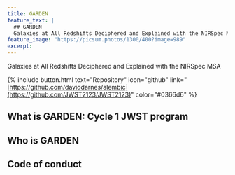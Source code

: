```yaml
---
title: GARDEN
feature_text: |
  ## GARDEN
  Galaxies at All Redshifts Deciphered and Explained with the NIRSpec MSA
feature_image: "https://picsum.photos/1300/400?image=989"
excerpt: 
---
```


Galaxies at All Redshifts Deciphered and Explained with the NIRSpec MSA

{% include button.html text="Repository" icon="github" link="[https://github.com/daviddarnes/alembic](https://github.com/JWST2123/JWST2123)" color="#0366d6" %}

## What is GARDEN: Cycle 1 JWST program



## Who is GARDEN


## Code of conduct
